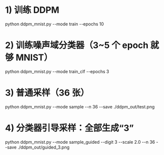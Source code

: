# 1) 训练 DDPM
python ddpm_mnist.py --mode train --epochs 10

# 2) 训练噪声域分类器（3~5 个 epoch 就够 MNIST）
python ddpm_mnist.py --mode train_clf --epochs 3

# 3) 普通采样（36 张）
python ddpm_mnist.py --mode sample --n 36 --save ./ddpm_out/test.png

# 4) 分类器引导采样：全部生成“3”
python ddpm_mnist.py --mode sample_guided --digit 3 --scale 2.0 --n 36 --save ./ddpm_out/guided_3.png